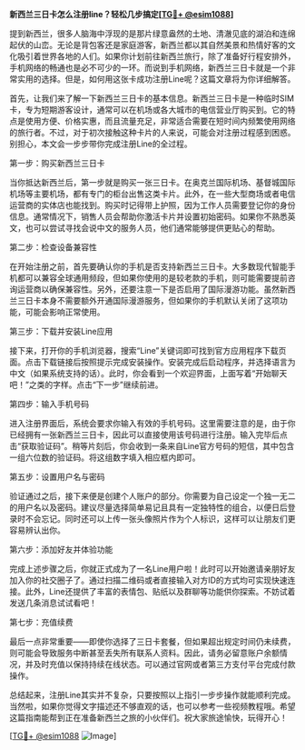 **新西兰三日卡怎么注册line？轻松几步搞定[[TG💪+ @esim1088](https://t.me/s/esim1088)]**

提到新西兰，很多人脑海中浮现的是那片绿意盎然的土地、清澈见底的湖泊和连绵起伏的山峦。无论是背包客还是家庭游客，新西兰都以其自然美景和热情好客的文化吸引着世界各地的人们。如果你计划前往新西兰旅行，除了准备好行程安排外，手机网络的畅通也是必不可少的一环。而说到手机网络，新西兰三日卡就是一个非常实用的选择。但是，如何用这张卡成功注册Line呢？这篇文章将为你详细解答。

首先，让我们来了解一下新西兰三日卡的基本信息。新西兰三日卡是一种临时SIM卡，专为短期游客设计，通常可以在机场或各大城市的电信营业厅购买到。它的特点是使用方便、价格实惠，而且流量充足，非常适合需要在短时间内频繁使用网络的旅行者。不过，对于初次接触这种卡片的人来说，可能会对注册过程感到困惑。别担心，本文会一步步带你完成注册Line的全过程。

第一步：购买新西兰三日卡

当你抵达新西兰后，第一步就是购买一张三日卡。在奥克兰国际机场、基督城国际机场等主要机场，都有专门的柜台出售这类卡片。此外，在一些大型商场或者电信运营商的实体店也能找到。购买时记得带上护照，因为工作人员需要登记你的身份信息。通常情况下，销售人员会帮助你激活卡片并设置初始密码。如果你不熟悉英文，也可以尝试寻找会说中文的服务人员，他们通常能够提供更贴心的帮助。

第二步：检查设备兼容性

在开始注册之前，首先要确认你的手机是否支持新西兰三日卡。大多数现代智能手机都可以兼容全球通用频段，但如果你使用的是较老款的手机，则可能需要提前咨询运营商以确保兼容性。另外，还要注意一下是否启用了国际漫游功能。虽然新西兰三日卡本身不需要额外开通国际漫游服务，但如果你的手机默认关闭了这项功能，可能会影响正常使用。

第三步：下载并安装Line应用

接下来，打开你的手机浏览器，搜索“Line”关键词即可找到官方应用程序下载页面。点击下载链接后按照提示完成安装操作。安装完成后启动程序，并选择语言为中文（如果系统支持的话）。此时，你会看到一个欢迎界面，上面写着“开始聊天吧！”之类的字样。点击“下一步”继续前进。

第四步：输入手机号码

进入注册界面后，系统会要求你输入有效的手机号码。这里需要注意的是，由于你已经拥有一张新西兰三日卡，因此可以直接使用该号码进行注册。输入完毕后点击“获取验证码”。稍等片刻后，你会收到一条来自Line官方号码的短信，其中包含一组六位数的验证码。将这组数字填入相应框内即可。

第五步：设置用户名与密码

验证通过之后，接下来便是创建个人账户的部分。你需要为自己设定一个独一无二的用户名以及密码。建议尽量选择简单易记且具有一定独特性的组合，以便日后登录时不会忘记。同时还可以上传一张头像照片作为个人标识，这样可以让朋友们更容易辨认出你。

第六步：添加好友并体验功能

完成上述步骤之后，你就正式成为了一名Line用户啦！此时可以开始邀请亲朋好友加入你的社交圈子了。通过扫描二维码或者直接输入对方ID的方式均可实现快速连接。此外，Line还提供了丰富的表情包、贴纸以及群聊等功能供你探索。不妨试着发送几条消息试试看吧！

第七步：充值续费

最后一点非常重要——即使你选择了三日卡套餐，但如果超出规定时间仍未续费，则可能会导致服务中断甚至丢失所有联系人资料。因此，请务必留意账户余额情况，并及时充值以保持持续在线状态。可以通过官网或者第三方支付平台完成付款操作。

总结起来，注册Line其实并不复杂，只要按照以上指引一步步操作就能顺利完成。当然啦，如果你觉得文字描述还不够直观的话，也可以参考一些视频教程哦。希望这篇指南能帮到正在准备新西兰之旅的小伙伴们。祝大家旅途愉快，玩得开心！

[[TG💪+ @esim1088](https://t.me/s/esim1088) ![Image](https://i.postimg.cc/4NQfJmqS/Snipaste-2025-05-13-00-14-12.png)]